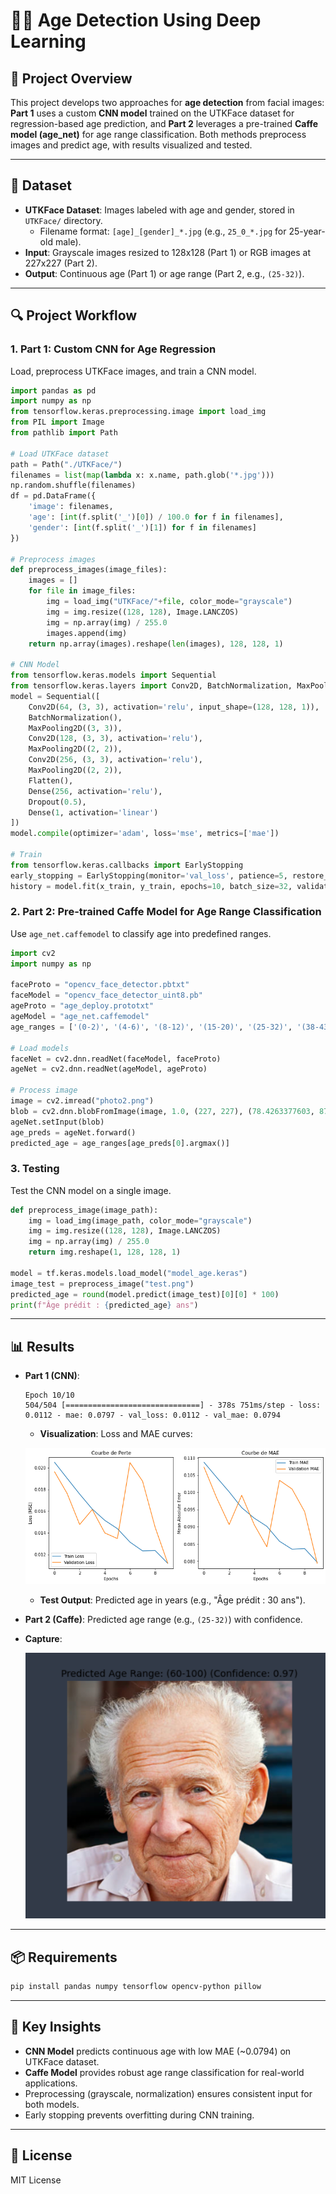 # 👶👴 Age Detection Using Deep Learning

## 📌 Project Overview
This project develops two approaches for **age detection** from facial images: **Part 1** uses a custom **CNN model** trained on the UTKFace dataset for regression-based age prediction, and **Part 2** leverages a pre-trained **Caffe model (age_net)** for age range classification. Both methods preprocess images and predict age, with results visualized and tested.

---

## 📂 Dataset
- **UTKFace Dataset**: Images labeled with age and gender, stored in `UTKFace/` directory.
  - Filename format: `[age]_[gender]_*.jpg` (e.g., `25_0_*.jpg` for 25-year-old male).
- **Input**: Grayscale images resized to 128x128 (Part 1) or RGB images at 227x227 (Part 2).
- **Output**: Continuous age (Part 1) or age range (Part 2, e.g., `(25-32)`).

---

## 🔍 Project Workflow

### **1. Part 1: Custom CNN for Age Regression**
Load, preprocess UTKFace images, and train a CNN model.

```python
import pandas as pd
import numpy as np
from tensorflow.keras.preprocessing.image import load_img
from PIL import Image
from pathlib import Path

# Load UTKFace dataset
path = Path("./UTKFace/")
filenames = list(map(lambda x: x.name, path.glob('*.jpg')))
np.random.shuffle(filenames)
df = pd.DataFrame({
    'image': filenames,
    'age': [int(f.split('_')[0]) / 100.0 for f in filenames],
    'gender': [int(f.split('_')[1]) for f in filenames]
})

# Preprocess images
def preprocess_images(image_files):
    images = []
    for file in image_files:
        img = load_img("UTKFace/"+file, color_mode="grayscale")
        img = img.resize((128, 128), Image.LANCZOS)
        img = np.array(img) / 255.0
        images.append(img)
    return np.array(images).reshape(len(images), 128, 128, 1)

# CNN Model
from tensorflow.keras.models import Sequential
from tensorflow.keras.layers import Conv2D, BatchNormalization, MaxPooling2D, Flatten, Dense, Dropout
model = Sequential([
    Conv2D(64, (3, 3), activation='relu', input_shape=(128, 128, 1)),
    BatchNormalization(),
    MaxPooling2D((3, 3)),
    Conv2D(128, (3, 3), activation='relu'),
    MaxPooling2D((2, 2)),
    Conv2D(256, (3, 3), activation='relu'),
    MaxPooling2D((2, 2)),
    Flatten(),
    Dense(256, activation='relu'),
    Dropout(0.5),
    Dense(1, activation='linear')
])
model.compile(optimizer='adam', loss='mse', metrics=['mae'])

# Train
from tensorflow.keras.callbacks import EarlyStopping
early_stopping = EarlyStopping(monitor='val_loss', patience=5, restore_best_weights=True)
history = model.fit(x_train, y_train, epochs=10, batch_size=32, validation_data=(x_val, y_val), callbacks=[early_stopping])
```

### **2. Part 2: Pre-trained Caffe Model for Age Range Classification**
Use `age_net.caffemodel` to classify age into predefined ranges.

```python
import cv2
import numpy as np

faceProto = "opencv_face_detector.pbtxt"
faceModel = "opencv_face_detector_uint8.pb"
ageProto = "age_deploy.prototxt"
ageModel = "age_net.caffemodel"
age_ranges = ['(0-2)', '(4-6)', '(8-12)', '(15-20)', '(25-32)', '(38-43)', '(48-53)', '(60-100)']

# Load models
faceNet = cv2.dnn.readNet(faceModel, faceProto)
ageNet = cv2.dnn.readNet(ageModel, ageProto)

# Process image
image = cv2.imread("photo2.png")
blob = cv2.dnn.blobFromImage(image, 1.0, (227, 227), (78.4263377603, 87.7689143744, 114.895847746), swapRB=False)
ageNet.setInput(blob)
age_preds = ageNet.forward()
predicted_age = age_ranges[age_preds[0].argmax()]
```

### **3. Testing**
Test the CNN model on a single image.

```python
def preprocess_image(image_path):
    img = load_img(image_path, color_mode="grayscale")
    img = img.resize((128, 128), Image.LANCZOS)
    img = np.array(img) / 255.0
    return img.reshape(1, 128, 128, 1)

model = tf.keras.models.load_model("model_age.keras")
image_test = preprocess_image("test.png")
predicted_age = round(model.predict(image_test)[0][0] * 100)
print(f"Âge prédit : {predicted_age} ans")
```

---

## 📊 Results
- **Part 1 (CNN)**:
  ```
  Epoch 10/10
  504/504 [==============================] - 378s 751ms/step - loss: 0.0112 - mae: 0.0797 - val_loss: 0.0112 - val_mae: 0.0794
  ```
  - **Visualization**: Loss and MAE curves: 
    
  ![Result](curve.png)
  - **Test Output**: Predicted age in years (e.g., "Âge prédit : 30 ans").
- **Part 2 (Caffe)**: Predicted age range (e.g., `(25-32)`) with confidence.
- **Capture**:

  ![Result](result.png)

---

## 📦 Requirements
```bash
pip install pandas numpy tensorflow opencv-python pillow
```

---


## 📌 Key Insights
- **CNN Model** predicts continuous age with low MAE (~0.0794) on UTKFace dataset.
- **Caffe Model** provides robust age range classification for real-world applications.
- Preprocessing (grayscale, normalization) ensures consistent input for both models.
- Early stopping prevents overfitting during CNN training.

---

## 📜 License
MIT License
